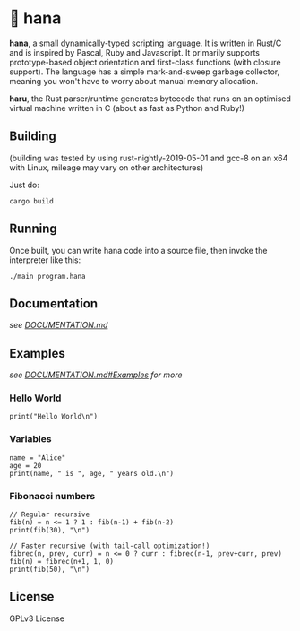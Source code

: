 # 🌸 hana

**hana**, a small dynamically-typed scripting language. It is written in Rust/C
and is inspired by Pascal, Ruby and Javascript. It primarily supports prototype-based
object orientation and first-class functions (with closure support). The language
has a simple mark-and-sweep garbage collector, meaning you won't have to worry
about manual memory allocation.

**haru**, the Rust parser/runtime generates bytecode that runs on an optimised
virtual machine written in C (about as fast as Python and Ruby!)

## Building

(building was tested by using rust-nightly-2019-05-01 and gcc-8 on an x64 with Linux, mileage
may vary on other architectures)

Just do:

```
cargo build
```

## Running

Once built, you can write hana code into a source file, then invoke the interpreter like this:

```
./main program.hana
```

## Documentation

*see [DOCUMENTATION.md](/DOCUMENTATION.md)*

## Examples

*see [DOCUMENTATION.md#Examples](/DOCUMENTATION.md#examples) for more*

### Hello World

```
print("Hello World\n")
```

### Variables

```
name = "Alice"
age = 20
print(name, " is ", age, " years old.\n")
```

### Fibonacci numbers

```
// Regular recursive
fib(n) = n <= 1 ? 1 : fib(n-1) + fib(n-2)
print(fib(30), "\n")

// Faster recursive (with tail-call optimization!)
fibrec(n, prev, curr) = n <= 0 ? curr : fibrec(n-1, prev+curr, prev)
fib(n) = fibrec(n+1, 1, 0)
print(fib(50), "\n")
```

## License

GPLv3 License

